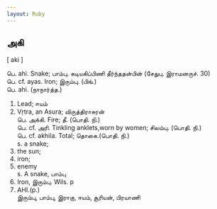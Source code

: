 ```yaml
---
layout: Ruby
---
```

## அகி  
[ aki ]  
  
பெ. ahi. Snake; பாம்பு. கடியகிப்பிணி தீர்ந்ததன்பின் (சேதுபு. இராமனருச். 30)  
பெ. cf. ayas. Iron; இரும்பு. (பிங்.)  
பெ. ahi. (நாநார்த்த.)  
1. Lead; ஈயம்  
2. Vṛtra, an Asura; விருத்திராசுரன்  
பெ. அக்கி. Fire; தீ. (பொதி. நி.)  
பெ. cf. அரி. Tinkling anklets,worn by women; சிலம்பு. (பொதி. நி.)  
பெ. cf. akhila. Total; தொகை.(பொதி. நி.)  
s. a snake;  
2. the sun;  
3. iron;  
4. enemy  
s. A snake, பாம்பு  
2. Iron, இரும்பு. Wils. p  
11. AHI.(p.)  
இரும்பு, பாம்பு, இராகு, ஈயம், சூரியன், பிரயாணி